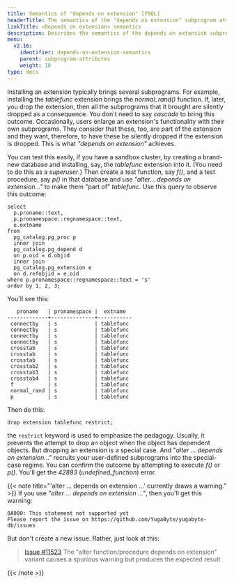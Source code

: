 ```yaml
---
title: Semantics of "depends on extension" [YSQL]
headerTitle: The semantics of the "depends on extension" subprogram attribute
linkTitle: «Depends on extension» semantics
description: Describes the semantics of the depends on extension subprogram attribute [YSQL].
menu:
  v2.16:
    identifier: depends-on-extension-semantics
    parent: subprogram-attributes
    weight: 10
type: docs
---
```


Installing an extension typically brings several subprograms. For example, installing the _tablefunc_ extension brings the _normal_rand()_ function. If, later, you drop the extension, then all the subprograms that it brought are silently dropped as a consequence. You don't need to say _cascade_ to bring this outcome. Occasionally, users enlarge an extension's functionality with their own subprograms. They consider that these, too, are part of the extension and they want, therefore, to have these be silently dropped if the extension is dropped. This is what _"depends on extension"_ achieves.

You can test this easily, if you have a sandbox cluster, by creating a brand-new database and installing, say, the _tablefunc_ extension into it. (You need to do this as a _superuser_.) Then create a test function, say _f()_, and a test procedure, say _p()_ in that database and use _"alter... depends on extension..."_ to make them "part of" _tablefunc_. Use this query to observe this outcome:

```plpgsql
select
  p.proname::text,
  p.pronamespace::regnamespace::text,
  e.extname
from
  pg_catalog.pg_proc p
  inner join
  pg_catalog.pg_depend d
  on p.oid = d.objid
  inner join
  pg_catalog.pg_extension e
  on d.refobjid = e.oid
where p.pronamespace::regnamespace::text = 's'
order by 1, 2, 3;
```

You'll see this:

```output
   proname   | pronamespace |  extname
-------------+--------------+-----------
 connectby   | s            | tablefunc
 connectby   | s            | tablefunc
 connectby   | s            | tablefunc
 connectby   | s            | tablefunc
 crosstab    | s            | tablefunc
 crosstab    | s            | tablefunc
 crosstab    | s            | tablefunc
 crosstab2   | s            | tablefunc
 crosstab3   | s            | tablefunc
 crosstab4   | s            | tablefunc
 f           | s            | tablefunc
 normal_rand | s            | tablefunc
 p           | s            | tablefunc
```

Then do this:

```plpgsql
drop extension tablefunc restrict;
```

the `restrict` keyword is used to emphasize the pedagogy. Usually, it prevents the attempt to drop an object when the object has dependent objects. But dropping an extension is a special case. And "_alter ... depends on extension..."_ recruits your user-defined subprograms into the special-case regime. You can confirm the outcome by attempting to execute _f()_ or _p()_. You'll get the _42883_ (_undefined_function_) error.

{{< note title="'alter ... depends on extension ...' currently draws a warning." >}}
If you use _"alter ... depends on extension ..."_, then you'll get this warning:

```output
0A000: This statement not supported yet
Please report the issue on https://github.com/YugaByte/yugabyte-db/issues
```

But don't create a new issue. Rather, just look at this:

> [Issue #11523](https://github.com/yugabyte/yugabyte-db/issues/11523) The "alter function/procedure depends on extension" variant causes a spurious warning but produces the expected result

{{< /note >}}
